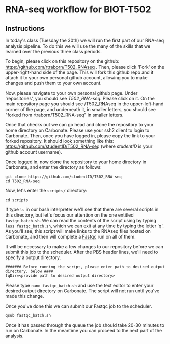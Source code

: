 # RNA-seq workflow for BIOT-T502

## Instructions

In today's class (Tuesday the 30th) we will run the first part of our RNA-seq analysis pipeline. To do this we will use the many of the skills that we learned over the previous three class periods. 

To begin, please click on this repository on the github: https://github.com/rtraborn/T502_RNAseq . Then, please click 'Fork' on the upper-right-hand side of the page. This will fork this github repo and it attach it to your own personal github account, allowing you to make changes and push them to your own account. 

Now, please navigate to your own personal github page. Under 'repositories', you should see _T502_RNA-seq_. Please click on it. On the main repository page you should see *<your user ID>*/T502_RNAseq in the upper-left-hand corner of the page, and underneath it, in smaller letters, you should see "forked from rtraborn/T502_RNA-seq" in smaller letters.

Once that checks out we can go head and clone the repository to your home directory on Carbonate. Please use your ssh2 client to login to Carbonate. Then, once you have logged in, please copy the link to your forked repository. It should look something like this: https://github.com/studentID/T502_RNA-seq (where _studentID_ is your github account username).

Once logged in, now clone the repository to your home directory in Carbonate, and enter the directory as follows:

```
git clone https://github.com/studentID/T502_RNA-seq
cd T502_RNA-seq 
```

Now, let's enter the `scripts/` directory: 

```
cd scripts
```

If type `ls` in our bash interpreter we'll see that there are several scripts in this directory, but let's focus our attention on the one entitled `fastqc_batch.sh`. We can read the contents of the script using by typing `less fastqc_batch.sh`, which we can exit at any time by typing the letter 'q'. As you'll see, this script will make links to the RNAseq files hosted on Carbonate, and then will complete a [Fastqc](https://www.bioinformatics.babraham.ac.uk/projects/fastqc/) run on all of them.

It will be necessary to make a few changes to our repository before we can submit this job to the scheduler. After the PBS header lines, we'll need to specify a output directory.

```
####### Before running the script, please enter path to desired output directory, below ####  
fqDir=<provide path to desired output directory>  
```

Please type `nano fastqc_batch.sh` and use the text editor to enter your desired output directory on Carbonate. The script will not run until you've made this change.

Once you've done this we can submit our Fastqc job to the scheduler.

```
qsub fastqc_batch.sh
```

Once it has passed through the queue the job should take 20-30 minutes to run on Carbonate. In the meantime you can proceed to the next part of the analysis.